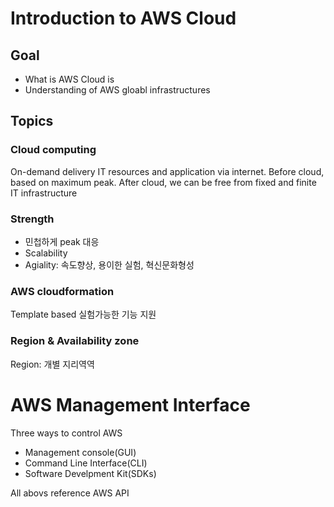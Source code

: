 # Introduction to AWS Cloud
## Goal
* What is AWS Cloud is
* Understanding of AWS gloabl infrastructures

## Topics
### Cloud computing
On-demand delivery IT resources and application via internet.
Before cloud, based on maximum peak.
After cloud, we can be free from fixed and finite IT infrastructure

### Strength
* 민첩하게 peak 대응
* Scalability
* Agiality: 속도향상, 용이한 실험, 혁신문화형성

### AWS cloudformation
Template based 실험가능한 기능 지원

### Region & Availability zone
Region: 개별 지리역역

# AWS Management Interface
Three ways to control AWS
* Management console(GUI)
* Command Line Interface(CLI)
* Software Develpment Kit(SDKs)

All abovs reference AWS API
